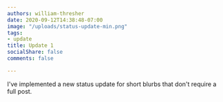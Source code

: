 ```yaml
---
authors: william-thresher
date: 2020-09-12T14:38:48-07:00
image: "/uploads/status-update-min.png"
tags:
- update
title: Update 1
socialShare: false
comments: false

---
```

I've implemented a new status update for short blurbs that don't require a full post.
